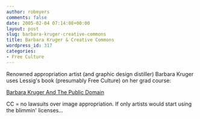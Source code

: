 ```yaml
---
author: robmyers
comments: false
date: 2005-02-04 07:14:08+00:00
layout: post
slug: barbara-kruger-creative-commons
title: Barbara Kruger & Creative Commons
wordpress_id: 317
categories:
- Free Culture
---
```


Renowned appropriation artist (and graphic design distiller) Barbara Kruger uses Lessig's book (presumably Free Culture) on her grad course:  
  
[Barbara Kruger And The Public Domain](http://creativecommons.org/weblog/entry/5270)   
  
CC = no lawsuits over image appropriation. If only artists would start using the blimmin' licenses...

  


